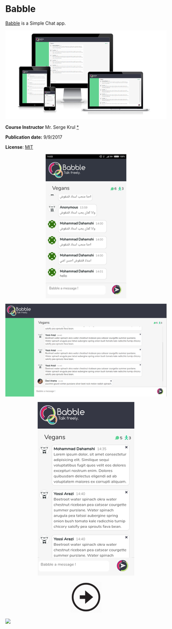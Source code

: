 # Babble
<a href="https://link.sarawebs.com/babble">Babble</a> is a Simple Chat app.
<p align="center">
<img src="https://github.com/mdahamshi/babble/blob/master/ss/0.png"/>
</p>

**Course Instructor**
Mr. Serge Krul <a href="https://il.linkedin.com/in/sergekrul">*</a>

**Publication date:** 9/9/2017

**License**: <a href="https://en.wikipedia.org/wiki/MIT_License">MIT</a>


<p align="center">
<img width="50%" src="https://github.com/mdahamshi/babble/blob/master/ss/kshkosh.jpg"/>
</p>

<p align="center">
<img  src="https://github.com/mdahamshi/babble/blob/master/ss/1.png"/>
</p>

<p align="center">
<img src="https://github.com/mdahamshi/babble/blob/master/ss/2.png"/>
</p>
<p align="center">
<a  href="https://link.sarawebs.com/babble" target="_blank">
<img alt="visit the app" width="100" src="https://github.com/mdahamshi/data-visualization/blob/master/screenshots/go.png"/>
</a>
</p>
<img src='https://bettercodehub.com/edge/badge/mdahamshi/babble?branch=master'>
